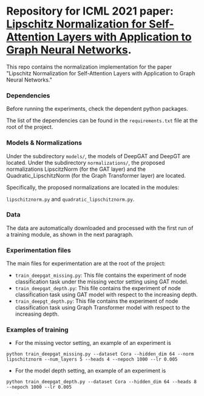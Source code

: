# Repository for ICML 2021 paper: [Lipschitz Normalization for Self-Attention Layers with Application to Graph Neural Networks](https://arxiv.org/abs/2103.04886). 
This repo contains the normalization implementation for the paper "Lipschitz Normalization for Self-Attention Layers with Application to Graph Neural Networks."

### Dependencies
Before running the experiments, check the dependent python packages. 

The list of the dependencies can be found in the `requirements.txt` file at the root of the project.

### Models & Normalizations
Under the  subdirectory `models/`, the models of DeepGAT and DeepGT are located. Under the subdirectory `normalizations/`, the proposed normalizations
LipscitzNorm (for the GAT layer) and the Quadratic_LipschitzNorm (for the Graph Transformer layer) are located.

Specifically, the proposed normalizations are located in the modules:

`lipschitznorm.py` and `quadratic_lipschitznorm.py`.

### Data
The data are automatically downloaded and processed with the first run of a training module, as shown in the next paragraph.

### Experimentation files
The main files for experimentation are at the root of the project:
- `train_deepgat_missing.py`: This file contains the experiment of node classification task under the missing vector setting using GAT model.
- `train_deepgat_depth.py`: This file contains the experiment of node classification task using GAT model with respect to the increasing depth.
- `train_deepgt_depth.py`: This file contains the experiment of node classification task using Graph Transformer model with respect to the increasing depth.

### Examples of training
- For the missing vector setting, an example of an experiment is 

`python train_deepgat_missing.py --dataset Cora --hidden_dim 64 --norm lipschitznorm --num_layers 5 --heads 4 --nepoch 1000 --lr 0.005`

- For the model depth setting, an example of an experiment is 

`python train_deepgat_depth.py --dataset Cora --hidden_dim 64 --heads 8 --nepoch 1000 --lr 0.005`

